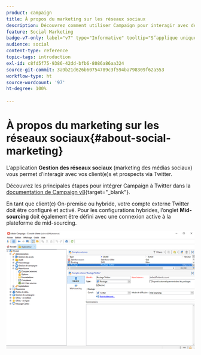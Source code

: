 ```yaml
---
product: campaign
title: À propos du marketing sur les réseaux sociaux
description: Découvrez comment utiliser Campaign pour interagir avec des clients et des clientes via Twitter.
feature: Social Marketing
badge-v7-only: label="v7" type="Informative" tooltip="S’applique uniquement à Campaign Classic v7"
audience: social
content-type: reference
topic-tags: introduction
exl-id: c8fd5f75-9386-42dd-bfb6-8086a86aa324
source-git-commit: 3a9b21d626b60754789c3f594ba798309f62a553
workflow-type: ht
source-wordcount: '97'
ht-degree: 100%

---
```


# À propos du marketing sur les réseaux sociaux{#about-social-marketing}



L’application **Gestion des réseaux sociaux** (marketing des médias sociaux) vous permet d’interagir avec vos client(e)s et prospects via Twitter.

Découvrez les principales étapes pour intégrer Campaign à Twitter dans la [documentation de Campaign v8](https://experienceleague.adobe.com/docs/campaign/campaign-v8/connect/ac-tw.html?lang=fr){target="_blank"}.

En tant que client(e) On-premise ou hybride, votre compte externe Twitter doit être configuré et activé. Pour les configurations hybrides, l’onglet **Mid-sourcing** doit également être défini avec une connexion active à la plateforme de mid-sourcing.

![](assets/tw-external-account.png)

